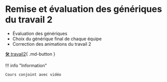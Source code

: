 # Remise et évaluation des génériques du travail 2     
<ul><li>Évaluation des génériques</li>
<li>Choix du générique final de chaque équipe</li>
<li>Correction des animations du travail 2</li>
</ul>   

[🛠️ travail2](exercices_ae/travail2){ .md-button }   <br>   

!!! info "Information"

    Cours conjoint avec vidéo

